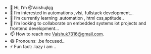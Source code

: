 - 👋 Hi, I’m @Vaishujkjg
- 👀 I’m interested in automations ,vlsi, fullstack development...
- 🌱 I’m currently learning .automation , html css,aptitude..
- 💞️ I’m looking to collaborate on embedded systems iot projects and frontend development...
- 📫 How to reach me Vaishuk7316@gmail.com.
- 😄 Pronouns: .be focused..
- ⚡ Fun fact: .lazy i am
  ..

<!---
Vaishujkjg/Vaishujkjg is a ✨ special ✨ repository because its `README.md` (this file) appears on your GitHub profile.
You can click the Preview link to take a look at your changes.
--->
